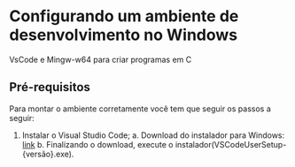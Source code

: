 # Configurando um ambiente de desenvolvimento no Windows
VsCode e Mingw-w64 para criar programas em C

## Pré-requisitos
Para montar o ambiente corretamente você tem que seguir os passos a seguir: 

1. Instalar o Visual Studio Code; 
	a. Download do instalador para Windows: [link](https://go.microsoft.com/fwlink/?LinkID=534107)
	b. Finalizando o download, execute o instalador(VSCodeUserSetup-{versão}.exe).

